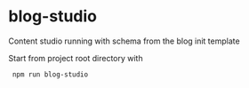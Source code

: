 # blog-studio

Content studio running with schema from the blog init template

Start from project root directory with

     npm run blog-studio

